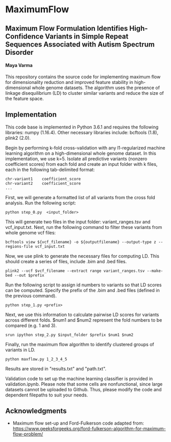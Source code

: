 # MaximumFlow

## Maximum Flow Formulation Identifies High-Confidence Variants in Simple Repeat Sequences Associated with Autism Spectrum Disorder
#### Maya Varma

This repository contains the source code for implementing maximum flow for dimensionality reduction and improved feature stability in high-dimensional whole genome datasets. The algorithm uses the presence of linkage disequilibrium (LD) to cluster similar variants and reduce the size of the feature space.

## Implementation

This code base is implemented in Python 3.6.1 and requires the following libraries: numpy (1.16.4). Other necessary libraries include: bcftools (1.8), plink2 (2.0).


Begin by performing k-fold cross-validation with any l1-regularized machine learning algorithm on a high-dimensional whole genome dataset. In this implementation, we use k=5. Isolate all predictive variants (nonzero coefficient scores) from each fold and create an input folder with k files, each in the following tab-delimited format:  

```
chr-variant1	coefficient_score
chr-variant2	coefficient_score
...
```

First, we will generate a formatted list of all variants from the cross fold analysis. Run the following script:
```
python step_0.py  <input_folder>
```

This will generate two files in the input folder: variant_ranges.tsv and vcf_input.txt. Next, run the following command to filter these variants from whole genome vcf files:
```
bcftools view ${vcf_filename} -o ${outputfilename} --output-type z --regions-file vcf_input.txt
```

Now, we use plink to generate the necessary files for computing LD. This should create a series of files, include .bim and .bed files. 
```
plink2 --vcf $vcf_filename --extract range variant_ranges.tsv --make-bed --out $prefix
```

Run the following script to assign id numbers to variants so that LD scores can be computed. Specify the prefix of the .bim and .bed files (defined in the previous command).
```
python step_1.py <prefix>
```

Next, we use this information to calculate pairwise LD scores for variants across different folds. $num1 and $num2 represent the fold numbers to be compared (e.g. 1 and 3). 
```
srun ipython step_2.py $input_folder $prefix $num1 $num2
```

Finally, run the maximum flow algorithm to identify clustered groups of variants in LD. 
```
python maxflow.py 1_2_3_4_5
```

Results are stored in "results.txt" and "path.txt". 

Validation code to set up the machine learning classifier is provided in validation.ipynb. Please note that some cells are nonfunctional, since large datasets cannot be uploaded to Github. Thus, please modify the code and dependent filepaths to suit your needs. 


## Acknowledgments

* Maximum flow set-up and Ford-Fulkerson code adapted from: https://www.geeksforgeeks.org/ford-fulkerson-algorithm-for-maximum-flow-problem/

